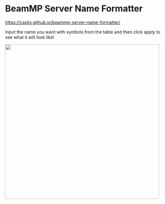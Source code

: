 # BeamMP Server Name Formatter
https://caxky.github.io/beammp-server-name-formatter/

Input the name you want with symbols from the table and then click apply to see what it will look like!

<img src="https://github.com/user-attachments/assets/c8dd5825-30b3-4bc1-9c24-26627dcd2b8c" width=500 />
